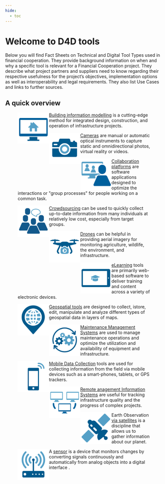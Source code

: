 ```yaml
---
hide:
  - toc
---
```


# Welcome to D4D tools

Below you will find Fact Sheets on Technical and Digital Tool Types used in financial cooperation. They provide background information on when and why a specific tool is relevant for a Financial Cooperation project. They describe what project partners and suppliers need to know regarding their respective usefulness for the project’s objectives, implementation options as well as interoperability and legal requirements. They also list Use Cases and links to further sources.

## A quick overview

<figure>
<img src="icons/KfW_Building-Information-Modelling.png" align = "left" width="100px"/>
<figcaption><a href="bim">Building information modelling</a> is a cutting-edge method  for integrated design, construction, and operation of infrastructure projects.</figcaption>    
</figure>

<figure>
<img src="icons/KfW_cameras.png" align = "left" width="100px"/>
<figcaption> <a href="cameras">Cameras</a> are manual or automatic optical instruments to capture static
  and omnidirectional photos, virtual reality or videos.</figcaption>    
</figure>

<figure >
<img src="icons/KfW_Collaboration-platforms.png" align = "left" width="100px"/>
<figcaption><a href="collaboration">Collaboration platforms</a> are software applications designed
  to optimize the interactions or "group processes" for people working on a common task.</figcaption>    
</figure>

<figure >
<img src="icons/KfW_Crowdsourcing.png" align = "left" width="100px"/>
<figcaption><a href="cst">Crowdsourcing</a> can be used to quickly collect up-to-date information from many individuals at relatively low cost, especially from target groups.</figcaption>    
</figure>

<figure >
<img src="icons/KfW_Drones.png" align = "left" width="100px"/>
<figcaption><a href="drones">Drones</a> can be helpful in providing aerial imagery for monitoring
  agriculture, wildlife, the environment, and infrastructure.</figcaption>    
</figure>

<figure >
<img src="icons/KfW_eLearning.png" align = "left" width="100px"/>
<figcaption><a href="elearning">eLearning</a> tools are primarily web-based software to deliver training
  and content across a variety of electronic devices.</figcaption>    
</figure>

<figure >
<img src="icons/KfW_Geo-spatial-tools.png" align = "left" width="100px"/>
<figcaption><a href="gis">Geospatial tools</a> are designed to collect, 
istore, edit, manipulate and analyze different types of geospatial data in layers of 
maps.</figcaption>    
</figure>

<figure >
<img src="icons/KfW_Maintenance-Management.png" align = "left" width="100px"/>
<figcaption><a href="mms">Maintenance Management Systems</a>  are used to manage maintenance operations and optimize the utilization and availability of equipment and infrastructure.</figcaption>    
</figure>

<figure >
<img src="icons/KfW_Mobile-data-collection.png" align = "left" width="100px"/>
<figcaption><a href="mdc">Mobile Data Collection</a> tools are used for collecting information from the field via mobile devices such as a smart-phones, tablets, or GPS trackers.</figcaption>    
</figure>

<figure >
<img src="icons/KfW_Remote_MIS.png" align = "left" width="100px"/>
<figcaption><a href="rmis">Remote anagement Information Systems</a> are useful for tracking infrastructure quality and the progress of complex projects.</figcaption>    
</figure>

<figure >
<img src="icons/KfW_Satellites.png" align = "left" width="100px"/>
<figcaption>Earth Observation <a href="satellites">via satellites</a> is a discipline that allows us to gather
  information about our planet. </figcaption>    
</figure>

<figure >
<img src="icons/KfW_Sensors.png" align = "left" width="100px"/>
<figcaption>  A <a href="sensors">sensor</a> is a device that monitors changes by converting signals continuously and automatically from analog objects into a digital interface . </figcaption>    
</figure>
